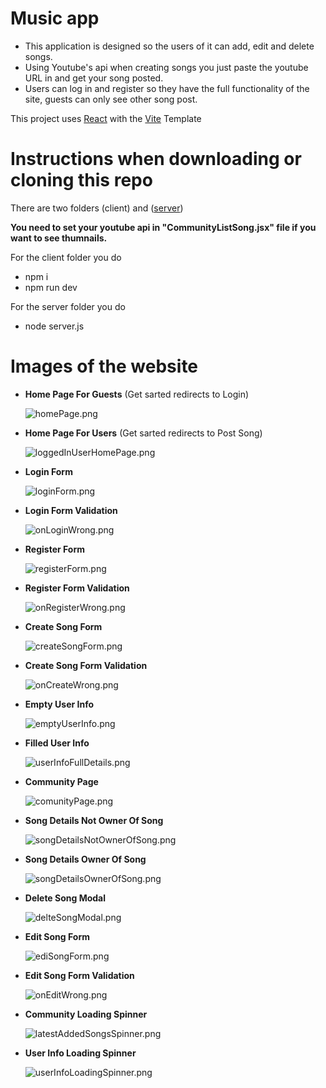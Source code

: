 # Music app

- This application is designed so the users of it can add, edit and delete songs.
- Using Youtube's api when creating songs you just paste the youtube URL in and get your song posted.
- Users can log in and register so they have the full functionality of the site, guests can only see other song post.

This project uses [React](https://react.dev/) with the [Vite](https://vitejs.dev/) Template

# Instructions when downloading or cloning this repo

There are two folders (client) and ([server](https://github.com/softuni-practice-server/softuni-practice-server/tree/master))<br />

**You need to set your youtube api in "CommunityListSong.jsx" file if you want to see thumnails.** <br />

For the client folder you do

- npm i
- npm run dev

For the server folder you do

- node server.js

# Images of the website

- **Home Page For Guests** (Get sarted redirects to Login) <br/>

  ![homePage.png](./readmePictures/homePage.png)

- **Home Page For Users** (Get sarted redirects to Post Song) <br/>

  ![loggedInUserHomePage.png](./readmePictures/loggedInUserHomePage.png)

- **Login Form** <br/>

  ![loginForm.png](./readmePictures/loginForm.png)

- **Login Form Validation** <br/>

  ![onLoginWrong.png](./readmePictures/onLoginWrong.png)

- **Register Form** <br/>

  ![registerForm.png](./readmePictures/registerForm.png)

- **Register Form Validation** <br/>

  ![onRegisterWrong.png](./readmePictures/onRegisterWrong.png)

- **Create Song Form** <br/>

  ![createSongForm.png](./readmePictures/createSongForm.png)

- **Create Song Form Validation** <br/>

  ![onCreateWrong.png](./readmePictures/onCreateWrong.png)

- **Empty User Info** <br/>

  ![emptyUserInfo.png](./readmePictures/emptyUserInfo.png)

- **Filled User Info** <br/>

  ![userInfoFullDetails.png](./readmePictures/userInfoFullDetails.png)

- **Community Page** <br/>

  ![comunityPage.png](./readmePictures/comunityPage.png)

- **Song Details Not Owner Of Song** <br/>

  ![songDetailsNotOwnerOfSong.png](./readmePictures/songDetailsNotOwnerOfSong.png)

- **Song Details Owner Of Song** <br/>

  ![songDetailsOwnerOfSong.png](./readmePictures/songDetailsOwnerOfSong.png)

- **Delete Song Modal** <br/>

  ![delteSongModal.png](./readmePictures/delteSongModal.png)

- **Edit Song Form** <br/>

  ![ediSongForm.png](./readmePictures/ediSongForm.png)

- **Edit Song Form Validation** <br/>

  ![onEditWrong.png](./readmePictures/onEditWrong.png)

- **Community Loading Spinner** <br/>

  ![latestAddedSongsSpinner.png](./readmePictures/latestAddedSongsSpinner.png)

- **User Info Loading Spinner** <br/>

  ![userInfoLoadingSpinner.png](./readmePictures/userInfoLoadingSpinner.png)
